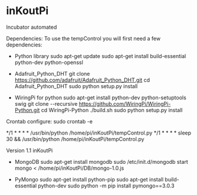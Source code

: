 # inKoutPi
Incubator automated

Dependencies:
To use the tempControl you will first need a few dependencies:

- Python library
sudo apt-get update
sudo apt-get install build-essential python-dev python-openssl

- Adafruit_Python_DHT
git clone https://github.com/adafruit/Adafruit_Python_DHT.git
cd Adafruit_Python_DHT
sudo python setup.py install

- WiringPi for python
sudo apt-get install python-dev python-setuptools swig
git clone --recursive https://github.com/WiringPi/WiringPi-Python.git
cd WiringPi-Python
./build.sh
sudo python setup.py install

Crontab configure:
sudo crontab -e

*/1 * * * * /usr/bin/python /home/pi/inKoutPi/tempControl.py
*/1 * * * * sleep 30 && /usr/bin/python /home/pi/inKoutPi/tempControl.py


Version 1.1 inKoutPi

- MongoDB
sudo apt-get install mongodb
sudo /etc/init.d/mongodb start
mongo < /home/pi/inKoutPi/DB/mongo-1.0.js 

- PyMongo
sudo apt-get install python-pip
sudo apt-get install build-essential python-dev
sudo python -m pip install pymongo==3.0.3
